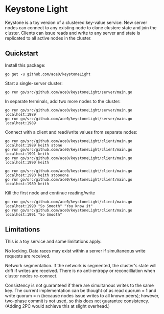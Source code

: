 # Keystone Light
Keystone is a toy version of a clustered key-value service. New server nodes can connect to any existing node to clone clustere state and join the cluster. Clients can issue reads and write to any server and state is replicated to all active nodes in the cluster.

## Quickstart

<!-- Prerequisites:
go get -u google.golang.org/grpc
go get -u github.com/golang/protobuf/protoc-gen-go
 -->

Install this package:
```
go get -u github.com/ace0/keystoneLight
```

Start a single-server cluster:
```
go run go/src/github.com/ace0/keystoneLight/server/main.go
```

In separate terminals, add two more nodes to the cluster:
```
go run go/src/github.com/ace0/keystoneLight/server/main.go localhost:1989
go run go/src/github.com/ace0/keystoneLight/server/main.go localhost:1989
```

Connect with a client and read/write values from separate nodes:
```
go run go/src/github.com/ace0/keystoneLight/client/main.go localhost:1989 keith stone
go run go/src/github.com/ace0/keystoneLight/client/main.go localhost:1991 keith
go run go/src/github.com/ace0/keystoneLight/client/main.go localhost:1990 keith

go run go/src/github.com/ace0/keystoneLight/client/main.go localhost:1990 keith stoooone
go run go/src/github.com/ace0/keystoneLight/client/main.go localhost:1989 keith
```

Kill the first node and continue reading/write
```
go run go/src/github.com/ace0/keystoneLight/client/main.go localhost:1990 "So Smooth" "You know it"
go run go/src/github.com/ace0/keystoneLight/client/main.go localhost:1991 "So Smooth"
```

## Limitations

This is a toy service and some limitations apply.

No locking. Data races may exist within a server if simultaneous write requests are received.

Network segmentation. If the network is segmented, the cluster's state will drift if writes are received. There is no anti-entropy or reconcilliation when cluster nodes re-connect.

Consistency is not guaranteed if there are simultanous writes to the same key. The current implementation can be thought of as read quorum = 1 and write quorum = n (because nodes issue writes to all known peers); however, two-phase commit is not used, so this does not guarantee consistency. (Adding 2PC would achieve this at slight overhead.)
